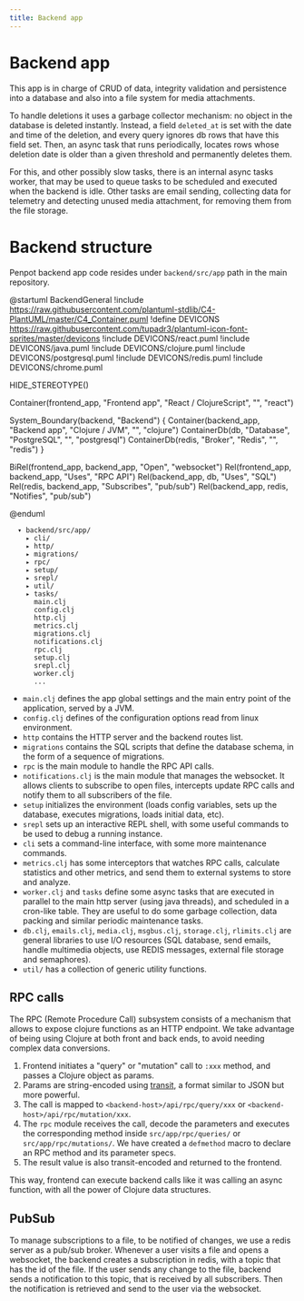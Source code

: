 ```yaml
---
title: Backend app
---
```


# Backend app

This app is in charge of CRUD of data, integrity validation and persistence
into a database and also into a file system for media attachments.

To handle deletions it uses a garbage collector mechanism: no object in the
database is deleted instantly. Instead, a field `deleted_at` is set with the
date and time of the deletion, and every query ignores db rows that have this
field set. Then, an async task that runs periodically, locates rows whose
deletion date is older than a given threshold and permanently deletes them.

For this, and other possibly slow tasks, there is an internal async tasks
worker, that may be used to queue tasks to be scheduled and executed when the
backend is idle. Other tasks are email sending, collecting data for telemetry
and detecting unused media attachment, for removing them from the file storage.

# Backend structure

Penpot backend app code resides under `backend/src/app` path in the main repository.

@startuml BackendGeneral
!include https://raw.githubusercontent.com/plantuml-stdlib/C4-PlantUML/master/C4_Container.puml
!define DEVICONS https://raw.githubusercontent.com/tupadr3/plantuml-icon-font-sprites/master/devicons
!include DEVICONS/react.puml
!include DEVICONS/java.puml
!include DEVICONS/clojure.puml
!include DEVICONS/postgresql.puml
!include DEVICONS/redis.puml
!include DEVICONS/chrome.puml

HIDE_STEREOTYPE()

Container(frontend_app, "Frontend app", "React / ClojureScript", "", "react")

System_Boundary(backend, "Backend") {
    Container(backend_app, "Backend app", "Clojure / JVM", "", "clojure")
    ContainerDb(db, "Database", "PostgreSQL", "", "postgresql")
    ContainerDb(redis, "Broker", "Redis", "", "redis")
}

BiRel(frontend_app, backend_app, "Open", "websocket")
Rel(frontend_app, backend_app, "Uses", "RPC API")
Rel(backend_app, db, "Uses", "SQL")
Rel(redis, backend_app, "Subscribes", "pub/sub")
Rel(backend_app, redis, "Notifies", "pub/sub")

@enduml

```
  ▾ backend/src/app/
    ▸ cli/
    ▸ http/
    ▸ migrations/
    ▸ rpc/
    ▸ setup/
    ▸ srepl/
    ▸ util/
    ▸ tasks/
      main.clj
      config.clj
      http.clj
      metrics.clj
      migrations.clj
      notifications.clj
      rpc.clj
      setup.clj
      srepl.clj
      worker.clj
      ...
```

* `main.clj` defines the app global settings and the main entry point of the
  application, served by a JVM.
* `config.clj` defines of the configuration options read from linux
  environment.
* `http` contains the HTTP server and the backend routes list.
* `migrations` contains the SQL scripts that define the database schema, in
  the form of a sequence of migrations.
* `rpc` is the main module to handle the RPC API calls.
* `notifications.clj` is the main module that manages the websocket. It allows
  clients to subscribe to open files, intercepts update RPC calls and notify
  them to all subscribers of the file.
* `setup` initializes the environment (loads config variables, sets up the
  database, executes migrations, loads initial data, etc).
* `srepl` sets up an interactive REPL shell, with some useful commands to be
  used to debug a running instance.
* `cli` sets a command-line interface, with some more maintenance commands.
* `metrics.clj` has some interceptors that watches RPC calls, calculate
  statistics and other metrics, and send them to external systems to store and
  analyze.
* `worker.clj` and `tasks` define some async tasks that are executed in
  parallel to the main http server (using java threads), and scheduled in a
  cron-like table. They are useful to do some garbage collection, data packing
  and similar periodic maintenance tasks.
* `db.clj`, `emails.clj`, `media.clj`, `msgbus.clj`, `storage.clj`,
  `rlimits.clj` are general libraries to use I/O resources (SQL database,
  send emails, handle multimedia objects, use REDIS messages, external file
  storage and semaphores).
* `util/` has a collection of generic utility functions.

## RPC calls

The RPC (Remote Procedure Call) subsystem consists of a mechanism that allows
to expose clojure functions as an HTTP endpoint. We take advantage of being
using Clojure at both front and back ends, to avoid needing complex data
conversions.

  1. Frontend initiates a "query" or "mutation" call to `:xxx` method, and
     passes a Clojure object as params.
  2. Params are string-encoded using
     [transit](https://github.com/cognitect/transit-clj), a format similar to
     JSON but more powerful.
  3. The call is mapped to `<backend-host>/api/rpc/query/xxx` or
     `<backend-host>/api/rpc/mutation/xxx`.
  4. The `rpc` module receives the call, decode the parameters and executes the
     corresponding method inside `src/app/rpc/queries/` or `src/app/rpc/mutations/`.
     We have created a `defmethod` macro to declare an RPC method and its
     parameter specs.
  5. The result value is also transit-encoded and returned to the frontend.

This way, frontend can execute backend calls like it was calling an async function,
with all the power of Clojure data structures.

## PubSub

To manage subscriptions to a file, to be notified of changes, we use a redis
server as a pub/sub broker. Whenever a user visits a file and opens a
websocket, the backend creates a subscription in redis, with a topic that has
the id of the file. If the user sends any change to the file, backend sends a
notification to this topic, that is received by all subscribers. Then the
notification is retrieved and send to the user via the websocket.

